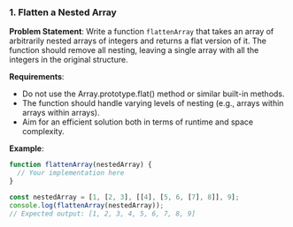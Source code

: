### 1. **Flatten a Nested Array**

**Problem Statement**:
Write a function `flattenArray` that takes an array of arbitrarily nested arrays of integers and returns a flat version of it. The function should remove all nesting, leaving a single array with all the integers in the original structure.

**Requirements**:
- Do not use the Array.prototype.flat() method or similar built-in methods.
- The function should handle varying levels of nesting (e.g., arrays within arrays within arrays).
- Aim for an efficient solution both in terms of runtime and space complexity.

**Example**:

```javascript
function flattenArray(nestedArray) {
  // Your implementation here
}

const nestedArray = [1, [2, 3], [[4], [5, 6, [7], 8]], 9];
console.log(flattenArray(nestedArray));
// Expected output: [1, 2, 3, 4, 5, 6, 7, 8, 9]
```